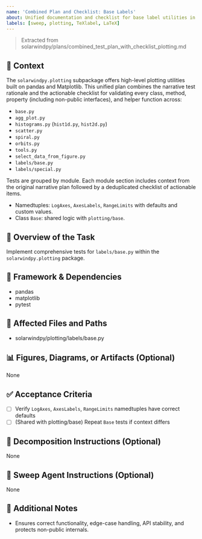 ```yaml
---
name: 'Combined Plan and Checklist: Base Labels'
about: Unified documentation and checklist for base label utilities in plotting.
labels: [sweep, plotting, TeXlabel, LaTeX]
---
```


> Extracted from solarwindpy/plans/combined_test_plan_with_checklist_plotting.md

## 🧠 Context

The `solarwindpy.plotting` subpackage offers high-level plotting utilities built on pandas
and Matplotlib. This unified plan combines the narrative test rationale and the
actionable checklist for validating every class, method, property (including non-public
interfaces), and helper function across:

- `base.py`
- `agg_plot.py`
- `histograms.py` (`hist1d.py`, `hist2d.py`)
- `scatter.py`
- `spiral.py`
- `orbits.py`
- `tools.py`
- `select_data_from_figure.py`
- `labels/base.py`
- `labels/special.py`

Tests are grouped by module. Each module section includes context from the original
narrative plan followed by a deduplicated checklist of actionable items.

- Namedtuples: `LogAxes`, `AxesLabels`, `RangeLimits` with defaults and custom
  values.
- Class `Base`: shared logic with `plotting/base`.

## 🎯 Overview of the Task

Implement comprehensive tests for `labels/base.py` within the `solarwindpy.plotting` package.

## 🔧 Framework & Dependencies

- pandas
- matplotlib
- pytest

## 📂 Affected Files and Paths

- solarwindpy/plotting/labels/base.py

## 📊 Figures, Diagrams, or Artifacts (Optional)

None

## ✅ Acceptance Criteria

- [ ] Verify `LogAxes`, `AxesLabels`, `RangeLimits` namedtuples have correct
  defaults
- [ ] (Shared with plotting/base) Repeat `Base` tests if context differs

## 🧩 Decomposition Instructions (Optional)

None

## 🤖 Sweep Agent Instructions (Optional)

None

## 💬 Additional Notes

- Ensures correct functionality, edge-case handling, API stability, and protects
  non-public internals.
